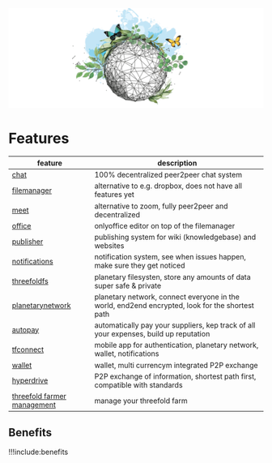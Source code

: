 ![](img/features.png)

# Features

| feature                                              | description                                                                                     |
| ---------------------------------------------------- | ----------------------------------------------------------------------------------------------- |
| [chat](threefold:chat)                                         | 100% decentralized peer2peer chat system                                                        |
| [filemanager](filemanager)                           | alternative to e.g. dropbox, does not have all features yet                                     |
| [meet](meet)                                         | alternative to zoom, fully peer2peer and decentralized                                          |
| [office](office)                                     | onlyoffice editor on top of the filemanager                                                     |
| [publisher](threefold:publisher)                               | publishing system for wiki (knowledgebase) and websites                                         |
| [notifications](notifications)                       | notification system, see when issues happen, make sure they get noticed                         |
| [threefoldfs](threefoldfs)                           | planetary filesysten, store any amounts of data super safe & private                            |
| [planetarynetwork](planetarynetwork)                 | planetary network, connect everyone in the world, end2end encrypted, look for the shortest path |
| [autopay](threefold:autopay)                                   | automatically pay your suppliers, kep track of all your expenses, build up reputation           |
| [tfconnect](threefold:tfconnect)                                | mobile app for authentication, planetary network, wallet, notifications                         |
| [wallet](wallet)                                     | wallet, multi currencym integrated P2P exchange                                                 |
| [hyperdrive](hyperdrive)                             | P2P exchange of information, shortest path first, compatible with standards                     |
| [threefold farmer management](threefold_farmer_mgmt) | manage your threefold farm                                                                      |

## Benefits

!!!include:benefits